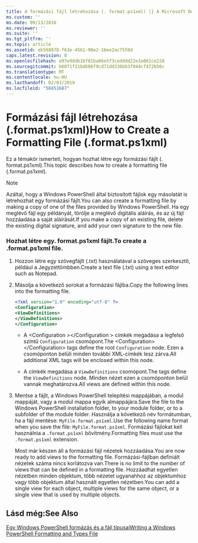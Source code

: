 ```yaml
---
title: A formázási fájl létrehozása (. format.ps1xml) |} A Microsoft Docs
ms.custom: ''
ms.date: 09/13/2016
ms.reviewer: ''
ms.suite: ''
ms.tgt_pltfrm: ''
ms.topic: article
ms.assetid: eb568878-f63e-4561-98e2-16ee2ac7559d
caps.latest.revision: 8
ms.openlocfilehash: e97e9ddb1bf81ba66e5f3cedddd22e3a861ce228
ms.sourcegitcommit: b6871f21bd666f9cd71dd336bb3f844cf472b56c
ms.translationtype: MT
ms.contentlocale: hu-HU
ms.lasthandoff: 02/03/2019
ms.locfileid: "56851687"
---
```

# <a name="how-to-create-a-formatting-file-formatps1xml"></a><span data-ttu-id="62d4f-102">Formázási fájl létrehozása (.format.ps1xml)</span><span class="sxs-lookup"><span data-stu-id="62d4f-102">How to Create a Formatting File (.format.ps1xml)</span></span>

<span data-ttu-id="62d4f-103">Ez a témakör ismerteti, hogyan hozhat létre egy formázási fájlt (. format.ps1xml).</span><span class="sxs-lookup"><span data-stu-id="62d4f-103">This topic describes how to create a formatting file (.format.ps1xml).</span></span>

> [!NOTE]
> <span data-ttu-id="62d4f-104">Azáltal, hogy a Windows PowerShell által biztosított fájlok egy másolatát is létrehozhat egy formázási fájlt.</span><span class="sxs-lookup"><span data-stu-id="62d4f-104">You can also create a formatting file by making a copy of one of the files provided by Windows PowerShell.</span></span> <span data-ttu-id="62d4f-105">Ha egy meglévő fájl egy példányát, törölje a meglévő digitális aláírás, és az új fájl hozzáadása a saját aláírását.</span><span class="sxs-lookup"><span data-stu-id="62d4f-105">If you make a copy of an existing file, delete the existing digital signature, and add your own signature to the new file.</span></span>

### <a name="to-create-a-formatps1xml-file"></a><span data-ttu-id="62d4f-106">Hozhat létre egy. format.ps1xml fájlt.</span><span class="sxs-lookup"><span data-stu-id="62d4f-106">To create a .format.ps1xml file.</span></span>

1. <span data-ttu-id="62d4f-107">Hozzon létre egy szövegfájlt (.txt) használatával a szöveges szerkesztő, például a Jegyzettömbben.</span><span class="sxs-lookup"><span data-stu-id="62d4f-107">Create a text file (.txt) using a text editor such as Notepad.</span></span>

2. <span data-ttu-id="62d4f-108">Másolja a következő sorokat a formázási fájlba.</span><span class="sxs-lookup"><span data-stu-id="62d4f-108">Copy the following lines into the formatting file.</span></span>

   ```xml
   <?xml version="1.0" encoding="utf-8" ?>
   <Configuration>
   <ViewDefinitions>
   </ViewDefinitions>
   </Configuration>
   ```

   - <span data-ttu-id="62d4f-109">A \<Configuration >\</Configuration > címkék megadása a legfelső szintű `Configuration` csomópont.</span><span class="sxs-lookup"><span data-stu-id="62d4f-109">The \<Configuration>\</Configuration> tags define the root `Configuration` node.</span></span> <span data-ttu-id="62d4f-110">Ezen a csomóponton belüli minden további XML-címkék lesz zárva.</span><span class="sxs-lookup"><span data-stu-id="62d4f-110">All additional XML tags will be enclosed within this node.</span></span>

   - <span data-ttu-id="62d4f-111">A <ViewDefinitions> </ViewDefinitions> címkék megadása a `ViewDefinitions` csomópont.</span><span class="sxs-lookup"><span data-stu-id="62d4f-111">The <ViewDefinitions></ViewDefinitions> tags define the `ViewDefinitions` node.</span></span> <span data-ttu-id="62d4f-112">Minden nézet ezen a csomóponton belül vannak meghatározva.</span><span class="sxs-lookup"><span data-stu-id="62d4f-112">All views are defined within this node.</span></span>

3. <span data-ttu-id="62d4f-113">Mentse a fájlt, a Windows PowerShell telepítési mappájában, a modul mappáját, vagy a modul mappa egyik almappájára.</span><span class="sxs-lookup"><span data-stu-id="62d4f-113">Save the file to the Windows PowerShell installation folder, to your module folder, or to a subfolder of the module folder.</span></span> <span data-ttu-id="62d4f-114">Használja a következő név formátumban, ha a fájl mentése: `MyFile.format.ps1xml`.</span><span class="sxs-lookup"><span data-stu-id="62d4f-114">Use the following name format when you save the file:  `MyFile.format.ps1xml`.</span></span> <span data-ttu-id="62d4f-115">Formázási fájlokat kell használnia a `.format.ps1xml` bővítmény.</span><span class="sxs-lookup"><span data-stu-id="62d4f-115">Formatting files must use the `.format.ps1xml` extension.</span></span>

   <span data-ttu-id="62d4f-116">Most már készen áll a formázási fájl nézetek hozzáadása.</span><span class="sxs-lookup"><span data-stu-id="62d4f-116">You are now ready to add views to the formatting file.</span></span> <span data-ttu-id="62d4f-117">Formázási-fájlban definiált nézetek száma nincs korlátozva van.</span><span class="sxs-lookup"><span data-stu-id="62d4f-117">There is no limit to the number of views that can be defined in a formatting file.</span></span> <span data-ttu-id="62d4f-118">Hozzáadhat egyetlen nézetben minden objektum, több nézetet ugyanahhoz az objektumhoz vagy több objektum által használt egyetlen nézetben.</span><span class="sxs-lookup"><span data-stu-id="62d4f-118">You can add a single view for each object, multiple views for the same object, or a single view that is used by multiple objects.</span></span>

## <a name="see-also"></a><span data-ttu-id="62d4f-119">Lásd még:</span><span class="sxs-lookup"><span data-stu-id="62d4f-119">See Also</span></span>

[<span data-ttu-id="62d4f-120">Egy Windows PowerShell formázás és a fájl típusai</span><span class="sxs-lookup"><span data-stu-id="62d4f-120">Writing a Windows PowerShell Formatting and Types File</span></span>](./writing-a-powershell-formatting-file.md)
